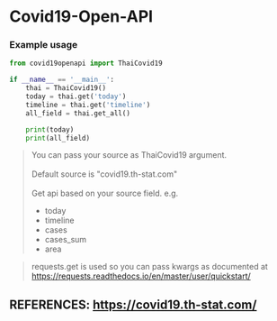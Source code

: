 # Covid19-Open-API



### Example usage

```python
from covid19openapi import ThaiCovid19

if __name__ == '__main__':
    thai = ThaiCovid19()
    today = thai.get('today')
    timeline = thai.get('timeline')
    all_field = thai.get_all()

    print(today)
    print(all_field)
```

> You can pass your source as ThaiCovid19 argument. <br><br>
> Default source is "covid19.th-stat.com" <br><br> 
> Get api based on your source field. e.g.
> - today
> - timeline
> - cases
> - cases_sum
> - area

> requests.get is used so you can pass kwargs as documented at https://requests.readthedocs.io/en/master/user/quickstart/

## REFERENCES: https://covid19.th-stat.com/
